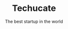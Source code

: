 ---
title: Techucate
subtitle: "The best startup in the world"
thumbnail: Techucate.png # thumbnails should be { width: 360px height: 260px }
site-url: http://techucate.net
---